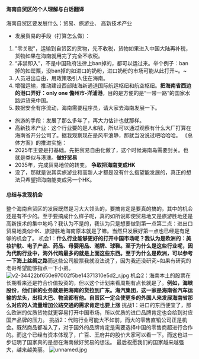 #### 海南自贸区的个人理解与白话翻译
海南自贸区要发展什么：贸易、旅游业、 高新技术产业
- 发展贸易的手段（打算怎么做）：
1. "零关税"，运输到自贸区的货物，先不收税，货物如果进入中国大陆再补税，货物如果在海南就用完了完全不收税。
2. “非禁即入”，不是中国政府法律上ban掉的，都可以运过来。举个例子：ban掉的如罂粟，没ban掉的如进口的奶粉，进口奶粉的市场可能从此打开~。~ 
3. 人员进出自由，用政策吸引人住在海南。 
4. 增强运输，推动建设西部陆海新通道国际航运枢纽和航空枢纽。**把海南省西边的港口弄好：only one 儋州市-洋浦港**，目的是方便的是“一带一路”的国家水路运货来中国。 
5. 数据安全有序流动，海南需要程序员，请大家去海南发展一下。 
- 旅游的手段：发展了那么多年了，再大力估计也就那样。 
- 高新技术产业：这个行业要的是人和钱，所以可以通过观察有什么大厂打算在海南省开分公司了。据我观察现在是风平浪静，那就当没说过吧哈哈哈。 
《总体方案》的推进实施：
- 2025年主要是打基础。先把贸易自由化做了，这个时候海南岛需要封关。也就是类似与港澳。**做好贸易**
- 2035年，完成贸易地位的转变。 **争取把海南变成HK**
- 没了，那就是说其实旅游业和高新人才都是没有什么指望能发展的，真正的想法只希望把海南能变成另一个HK。 

#### 总结与发现机会 
整个海南自贸区的发展既然是习大大领头的，要搞肯定是要真的搞的，其中的机会还是有不少的。至于要搞成什么样子呢，真的如所说即使贸易地又是旅游胜地还是高新技术的集中地吗？我认为不是的，我认为只是想要做到第一点第二点：进出口贸易地类似HK、旅游胜地海南原本就是了嘛。当然只发展好第一点也已经是有足够的机会了。
机会1：**什么行业能够更好的打开中国市场呢？我认为是欧洲的：美妆护肤、电子产品、药品、母婴用品、潮牌、球鞋。至于为什么是这些行业呢，因为代购行业中，海外代购最多的就是上面这些东西。至于为什么是欧洲，可以参考一下海上丝绸之路**而这些公司股票我就没法说了，因为我还没研究~如果有研究的老哥希望能够指点一下小弟。 
![v2-34422bf650e97002f5be14371310e5d2_r.jpg](https://i.loli.net/2020/06/10/rkiBEt3e2GIVFnl.jpg)
机会2：海南本土的股票在长期看来还是符合价值投资的，但以这个计划来看周期有点长就是了。**例如，海峡股份，他们家的业务就是把海南的货拉到广东。海汽集团，这一家是海南省汽车运输的龙头，出租大巴、物流都有他。自贸区一定会使更多的外国人来发展海南省那么对应的人流量增加公路交通的需求肯定也要上涨** 
挑战1：进口的东西便宜了，那么欧洲的优质货物就更容易打开中国市场，所以优质的进口品牌肯定也会给到对应国产品牌的压力。
挑战2：代购行业可能大不如前，而大的零售直销公司正是机会。既然商品都准入了，对于国外的品牌肯定是需要选择中国的零售商超进行合作的。而这个已经有资本体现了，广百、王府井的股价大家可以看一下。而这也进一步证明了国家真的是想在海南做好贸易的想法。
最后祝愿我们的国家越来越强大，越来越美丽。
![unnamed.jpg](https://i.loli.net/2020/06/10/bXm3LcsiWzIZ86N.jpg)